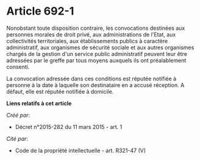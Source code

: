 # Article 692-1

Nonobstant toute disposition contraire, les convocations destinées aux personnes morales de droit privé, aux administrations
de l'Etat, aux collectivités territoriales, aux établissements publics à caractère administratif, aux organismes de sécurité
sociale et aux autres organismes chargés de la gestion d'un service public administratif peuvent leur être adressées par le
greffe par tous moyens auxquels ils ont préalablement consenti.

La convocation adressée dans ces conditions est réputée notifiée à personne à la date à laquelle son destinataire en a accusé
réception. A défaut, elle est réputée notifiée à domicile.

**Liens relatifs à cet article**

_Créé par_:

  - Décret n°2015-282 du 11 mars 2015 - art. 1

_Cité par_:

  - Code de la propriété intellectuelle - art. R321-47 (V)
